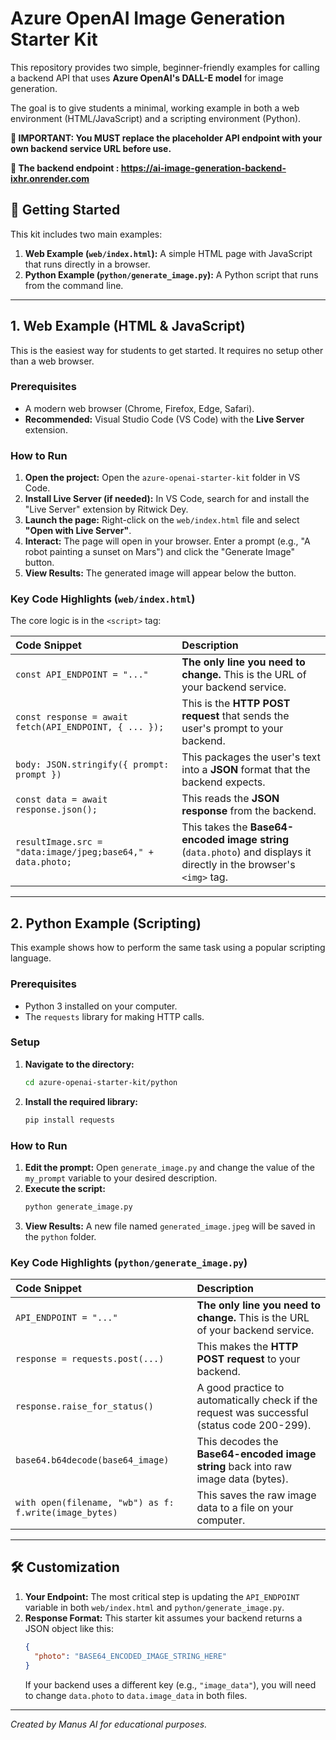 # Azure OpenAI Image Generation Starter Kit

This repository provides two simple, beginner-friendly examples for calling a backend API that uses **Azure OpenAI's DALL-E model** for image generation.

The goal is to give students a minimal, working example in both a web environment (HTML/JavaScript) and a scripting environment (Python).

**🚨 IMPORTANT: You MUST replace the placeholder API endpoint with your own backend service URL before use.**

**🚨 The backend endpoint : https://ai-image-generation-backend-ixhr.onrender.com**

## 🚀 Getting Started

This kit includes two main examples:

1.  **Web Example (`web/index.html`):** A simple HTML page with JavaScript that runs directly in a browser.
2.  **Python Example (`python/generate_image.py`):** A Python script that runs from the command line.

---

## 1. Web Example (HTML & JavaScript)

This is the easiest way for students to get started. It requires no setup other than a web browser.

### Prerequisites

*   A modern web browser (Chrome, Firefox, Edge, Safari).
*   **Recommended:** Visual Studio Code (VS Code) with the **Live Server** extension.

### How to Run

1.  **Open the project:** Open the `azure-openai-starter-kit` folder in VS Code.
2.  **Install Live Server (if needed):** In VS Code, search for and install the "Live Server" extension by Ritwick Dey.
3.  **Launch the page:** Right-click on the `web/index.html` file and select **"Open with Live Server"**.
4.  **Interact:** The page will open in your browser. Enter a prompt (e.g., "A robot painting a sunset on Mars") and click the "Generate Image" button.
5.  **View Results:** The generated image will appear below the button.

### Key Code Highlights (`web/index.html`)

The core logic is in the `<script>` tag:

| Code Snippet | Description |
| :--- | :--- |
| `const API_ENDPOINT = "..."` | **The only line you need to change.** This is the URL of your backend service. |
| `const response = await fetch(API_ENDPOINT, { ... });` | This is the **HTTP POST request** that sends the user's prompt to your backend. |
| `body: JSON.stringify({ prompt: prompt })` | This packages the user's text into a **JSON** format that the backend expects. |
| `const data = await response.json();` | This reads the **JSON response** from the backend. |
| `resultImage.src = "data:image/jpeg;base64," + data.photo;` | This takes the **Base64-encoded image string** (`data.photo`) and displays it directly in the browser's `<img>` tag. |

---

## 2. Python Example (Scripting)

This example shows how to perform the same task using a popular scripting language.

### Prerequisites

*   Python 3 installed on your computer.
*   The `requests` library for making HTTP calls.

### Setup

1.  **Navigate to the directory:**
    ```bash
    cd azure-openai-starter-kit/python
    ```
2.  **Install the required library:**
    ```bash
    pip install requests
    ```

### How to Run

1.  **Edit the prompt:** Open `generate_image.py` and change the value of the `my_prompt` variable to your desired description.
2.  **Execute the script:**
    ```bash
    python generate_image.py
    ```
3.  **View Results:** A new file named `generated_image.jpeg` will be saved in the `python` folder.

### Key Code Highlights (`python/generate_image.py`)

| Code Snippet | Description |
| :--- | :--- |
| `API_ENDPOINT = "..."` | **The only line you need to change.** This is the URL of your backend service. |
| `response = requests.post(...)` | This makes the **HTTP POST request** to your backend. |
| `response.raise_for_status()` | A good practice to automatically check if the request was successful (status code 200-299). |
| `base64.b64decode(base64_image)` | This decodes the **Base64-encoded image string** back into raw image data (bytes). |
| `with open(filename, "wb") as f: f.write(image_bytes)` | This saves the raw image data to a file on your computer. |

---

## 🛠️ Customization

1.  **Your Endpoint:** The most critical step is updating the `API_ENDPOINT` variable in both `web/index.html` and `python/generate_image.py`.
2.  **Response Format:** This starter kit assumes your backend returns a JSON object like this:
    ```json
    {
      "photo": "BASE64_ENCODED_IMAGE_STRING_HERE"
    }
    ```
    If your backend uses a different key (e.g., `"image_data"`), you will need to change `data.photo` to `data.image_data` in both files.

---
*Created by Manus AI for educational purposes.*

